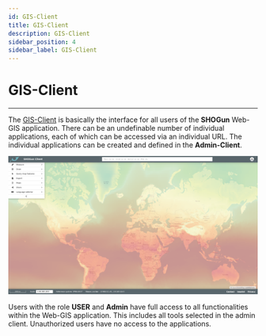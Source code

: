 ```yaml
---
id: GIS-Client
title: GIS-Client
description: GIS-Client
sidebar_position: 4
sidebar_label: GIS-Client
---
```


# GIS-Client
***
The [GIS-Client](https://shogun2022.intranet.terrestris.de/client) is basically the interface for all users of the **SHOGun** Web-GIS application. There can be an undefinable number of individual applications, each of which can be accessed via an individual URL. The individual applications can be created and defined in the **Admin-Client**. 

![gis-client](../../static/img/gis-client.png)

Users with the role **USER** and **Admin** have full access to all functionalities within the Web-GIS application. This includes all tools selected in the admin client. Unauthorized users have no access to the applications.
